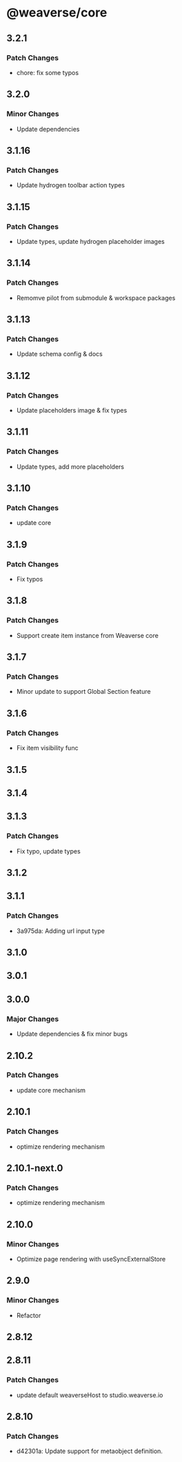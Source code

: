 # @weaverse/core

## 3.2.1

### Patch Changes

- chore: fix some typos

## 3.2.0

### Minor Changes

- Update dependencies

## 3.1.16

### Patch Changes

- Update hydrogen toolbar action types

## 3.1.15

### Patch Changes

- Update types, update hydrogen placeholder images

## 3.1.14

### Patch Changes

- Remomve pilot from submodule & workspace packages

## 3.1.13

### Patch Changes

- Update schema config & docs

## 3.1.12

### Patch Changes

- Update placeholders image & fix types

## 3.1.11

### Patch Changes

- Update types, add more placeholders

## 3.1.10

### Patch Changes

- update core

## 3.1.9

### Patch Changes

- Fix typos

## 3.1.8

### Patch Changes

- Support create item instance from Weaverse core

## 3.1.7

### Patch Changes

- Minor update to support Global Section feature

## 3.1.6

### Patch Changes

- Fix item visibility func

## 3.1.5

## 3.1.4

## 3.1.3

### Patch Changes

- Fix typo, update types

## 3.1.2

## 3.1.1

### Patch Changes

- 3a975da: Adding url input type

## 3.1.0

## 3.0.1

## 3.0.0

### Major Changes

- Update dependencies & fix minor bugs

## 2.10.2

### Patch Changes

- update core mechanism

## 2.10.1

### Patch Changes

- optimize rendering mechanism

## 2.10.1-next.0

### Patch Changes

- optimize rendering mechanism

## 2.10.0

### Minor Changes

- Optimize page rendering with useSyncExternalStore

## 2.9.0

### Minor Changes

- Refactor

## 2.8.12

## 2.8.11

### Patch Changes

- update default weaverseHost to studio.weaverse.io

## 2.8.10

### Patch Changes

- d42301a: Update support for metaobject definition.
